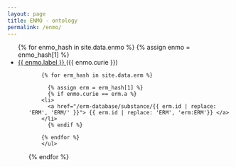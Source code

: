 ```yaml
---
layout: page
title: ENMO - ontology
permalink: /enmo/
---
```

<div class="tag-cloud">
<ul>
{% for enmo_hash in site.data.enmo %}
{% assign enmo = enmo_hash[1] %}
  <li>
    <a href="{{ enmo.URI }}">
      {{ enmo.label }} </a>  ({{ enmo.curie }})
      <ul>
        
        {% for erm_hash in site.data.erm %}
        
          {% assign erm = erm_hash[1] %}
          {% if enmo.curie == erm.a %}
        <li>
          <a href="/erm-database/substance/{{ erm.id | replace: 'ERM', 'ERM/' }}"> {{ erm.id | replace: 'ERM', 'erm:ERM'}} </a>
        </li>
          {% endif %}
        
        {% endfor %}
        </ul>
    
  </li>
{% endfor %}
</ul>
</div>
